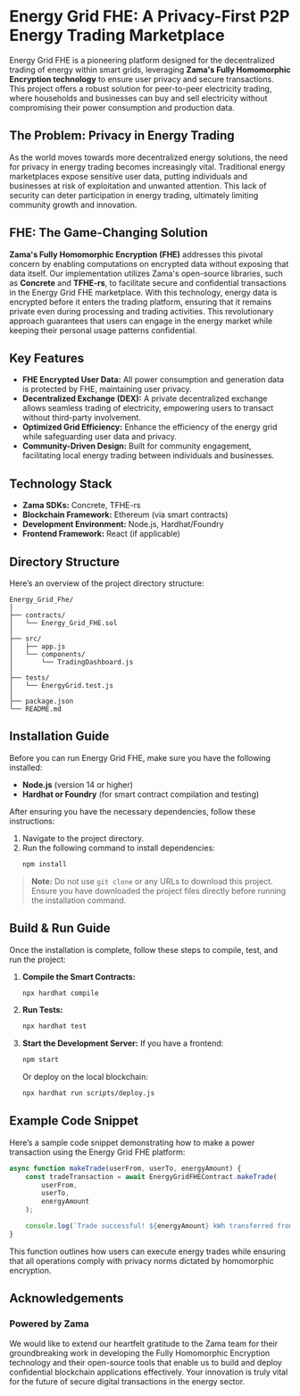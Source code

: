 # Energy Grid FHE: A Privacy-First P2P Energy Trading Marketplace

Energy Grid FHE is a pioneering platform designed for the decentralized trading of energy within smart grids, leveraging **Zama's Fully Homomorphic Encryption technology** to ensure user privacy and secure transactions. This project offers a robust solution for peer-to-peer electricity trading, where households and businesses can buy and sell electricity without compromising their power consumption and production data.

## The Problem: Privacy in Energy Trading

As the world moves towards more decentralized energy solutions, the need for privacy in energy trading becomes increasingly vital. Traditional energy marketplaces expose sensitive user data, putting individuals and businesses at risk of exploitation and unwanted attention. This lack of security can deter participation in energy trading, ultimately limiting community growth and innovation.

## FHE: The Game-Changing Solution

**Zama's Fully Homomorphic Encryption (FHE)** addresses this pivotal concern by enabling computations on encrypted data without exposing that data itself. Our implementation utilizes Zama's open-source libraries, such as **Concrete** and **TFHE-rs**, to facilitate secure and confidential transactions in the Energy Grid FHE marketplace. With this technology, energy data is encrypted before it enters the trading platform, ensuring that it remains private even during processing and trading activities. This revolutionary approach guarantees that users can engage in the energy market while keeping their personal usage patterns confidential.

## Key Features

- **FHE Encrypted User Data:** All power consumption and generation data is protected by FHE, maintaining user privacy.
- **Decentralized Exchange (DEX):** A private decentralized exchange allows seamless trading of electricity, empowering users to transact without third-party involvement.
- **Optimized Grid Efficiency:** Enhance the efficiency of the energy grid while safeguarding user data and privacy.
- **Community-Driven Design:** Built for community engagement, facilitating local energy trading between individuals and businesses.

## Technology Stack

- **Zama SDKs:** Concrete, TFHE-rs
- **Blockchain Framework:** Ethereum (via smart contracts)
- **Development Environment:** Node.js, Hardhat/Foundry
- **Frontend Framework:** React (if applicable)

## Directory Structure

Here’s an overview of the project directory structure:

```
Energy_Grid_Fhe/
│
├── contracts/
│   └── Energy_Grid_FHE.sol
│
├── src/
│   ├── app.js
│   └── components/
│       └── TradingDashboard.js
│
├── tests/
│   └── EnergyGrid.test.js
│
├── package.json
└── README.md
```

## Installation Guide

Before you can run Energy Grid FHE, make sure you have the following installed:

- **Node.js** (version 14 or higher)
- **Hardhat or Foundry** (for smart contract compilation and testing)

After ensuring you have the necessary dependencies, follow these instructions:

1. Navigate to the project directory.
2. Run the following command to install dependencies:
   ```bash
   npm install
   ```

> **Note:** Do not use `git clone` or any URLs to download this project. Ensure you have downloaded the project files directly before running the installation command.

## Build & Run Guide

Once the installation is complete, follow these steps to compile, test, and run the project:

1. **Compile the Smart Contracts:**
   ```bash
   npx hardhat compile
   ```

2. **Run Tests:**
   ```bash
   npx hardhat test
   ```

3. **Start the Development Server:**
   If you have a frontend:
   ```bash
   npm start
   ```
   Or deploy on the local blockchain:
   ```bash
   npx hardhat run scripts/deploy.js
   ```

## Example Code Snippet

Here’s a sample code snippet demonstrating how to make a power transaction using the Energy Grid FHE platform:

```javascript
async function makeTrade(userFrom, userTo, energyAmount) {
    const tradeTransaction = await EnergyGridFHEContract.makeTrade(
        userFrom,
        userTo,
        energyAmount
    );

    console.log(`Trade successful! ${energyAmount} kWh transferred from ${userFrom} to ${userTo}.`);
}
```

This function outlines how users can execute energy trades while ensuring that all operations comply with privacy norms dictated by homomorphic encryption.

## Acknowledgements

### Powered by Zama

We would like to extend our heartfelt gratitude to the Zama team for their groundbreaking work in developing the Fully Homomorphic Encryption technology and their open-source tools that enable us to build and deploy confidential blockchain applications effectively. Your innovation is truly vital for the future of secure digital transactions in the energy sector.

